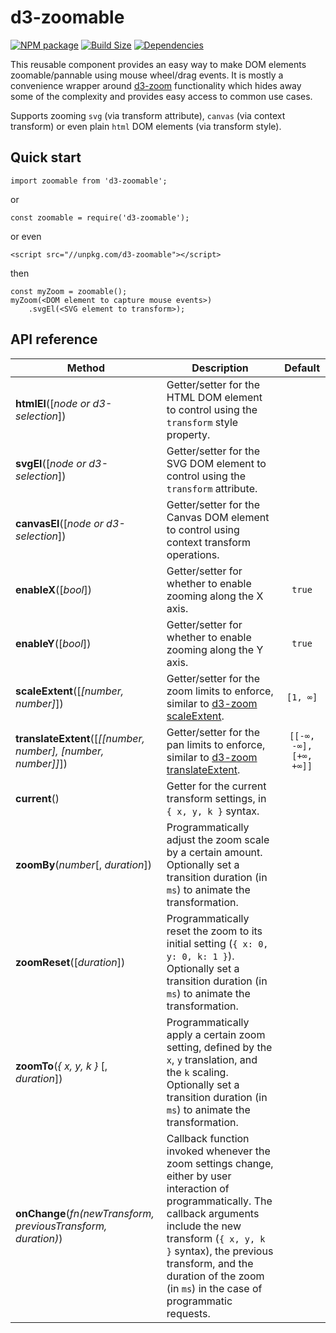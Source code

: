 d3-zoomable
==================

[![NPM package][npm-img]][npm-url]
[![Build Size][build-size-img]][build-size-url]
[![Dependencies][dependencies-img]][dependencies-url]

This reusable component provides an easy way to make DOM elements zoomable/pannable using mouse wheel/drag events. It is mostly a convenience wrapper around [d3-zoom](https://github.com/d3/d3-zoom) functionality which hides away some of the complexity and provides easy access to common use cases.

Supports zooming `svg` (via transform attribute), `canvas` (via context transform) or even plain `html` DOM elements (via transform style).

## Quick start

```
import zoomable from 'd3-zoomable';
```
or
```
const zoomable = require('d3-zoomable');
```
or even
```
<script src="//unpkg.com/d3-zoomable"></script>
```
then
```
const myZoom = zoomable();
myZoom(<DOM element to capture mouse events>)
    .svgEl(<SVG element to transform>);
```

## API reference

| Method | Description | Default |
| --- | --- | :--: |
| <b>htmlEl</b>([<i>node or d3-selection</i>]) | Getter/setter for the HTML DOM element to control using the `transform` style property. | |
| <b>svgEl</b>([<i>node or d3-selection</i>]) | Getter/setter for the SVG DOM element to control using the `transform` attribute. | |
| <b>canvasEl</b>([<i>node or d3-selection</i>]) | Getter/setter for the Canvas DOM element to control using context transform operations. | |
| <b>enableX</b>([<i>bool</i>]) | Getter/setter for whether to enable zooming along the X axis. | `true` |
| <b>enableY</b>([<i>bool</i>]) | Getter/setter for whether to enable zooming along the Y axis. | `true` |
| <b>scaleExtent</b>([<i>[number, number]</i>]) | Getter/setter for the zoom limits to enforce, similar to [d3-zoom scaleExtent](https://github.com/d3/d3-zoom#zoom_scaleExtent). | `[1, ∞]` |
| <b>translateExtent</b>([<i>[[number, number], [number, number]]</i>]) | Getter/setter for the pan limits to enforce, similar to [d3-zoom translateExtent](https://github.com/d3/d3-zoom#zoom_translateExtent). | `[[-∞, -∞], [+∞, +∞]]` |
| <b>current</b>() | Getter for the current transform settings, in `{ x, y, k }` syntax. |  |
| <b>zoomBy</b>(<i>number</i>[, <i>duration</i>]) | Programmatically adjust the zoom scale by a certain amount. Optionally set a transition duration (in `ms`) to animate the transformation. |  |
| <b>zoomReset</b>([<i>duration</i>]) | Programmatically reset the zoom to its initial setting (`{ x: 0, y: 0, k: 1 }`). Optionally set a transition duration (in `ms`) to animate the transformation. |  |
| <b>zoomTo</b>(<i>{ x, y, k }</i> [, <i>duration</i>]) | Programmatically apply a certain zoom setting, defined by the `x`, `y` translation, and the `k` scaling. Optionally set a transition duration (in `ms`) to animate the transformation. |  |
| <b>onChange</b>(<i>fn(newTransform, previousTransform, duration)</i>) | Callback function invoked whenever the zoom settings change, either by user interaction of programmatically. The callback arguments include the new transform (`{ x, y, k }` syntax), the previous transform, and the duration of the zoom (in `ms`) in the case of programmatic requests. | |


[npm-img]: https://img.shields.io/npm/v/d3-zoomable.svg
[npm-url]: https://npmjs.org/package/d3-zoomable
[build-size-img]: https://img.shields.io/bundlephobia/minzip/d3-zoomable.svg
[build-size-url]: https://bundlephobia.com/result?p=d3-zoomable
[dependencies-img]: https://img.shields.io/david/vasturiano/d3-zoomable.svg
[dependencies-url]: https://david-dm.org/vasturiano/d3-zoomable
